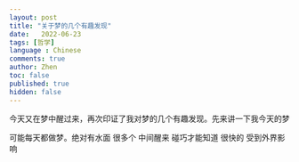 ```yaml
---
layout: post
title: "关于梦的几个有趣发现"
date:   2022-06-23
tags: [哲学]
language : Chinese
comments: true
author: Zhen
toc: false
published: true
hidden: false
---
```

今天又在梦中醒过来，再次印证了我对梦的几个有趣发现。先来讲一下我今天的梦


可能每天都做梦。绝对有水面
很多个 中间醒来 碰巧才能知道
很快的
受到外界影响
<!--stackedit_data:
eyJoaXN0b3J5IjpbMTg3NTA5Nzg0Nl19
-->